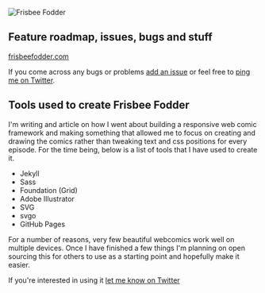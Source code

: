![Frisbee Fodder](http://frisbeefodder.com/images/frisbeefodder-logo.png "Frisbee Fodder")

## Feature roadmap, issues, bugs and stuff

[frisbeefodder.com](http://frisbeefodder.com)

If you come across any bugs or problems [add an issue](https://github.com/benbrignell/frisbeefodder-issues/issues) or feel free to [ping me on Twitter](http://twitter.com/benbrignell).

## Tools used to create Frisbee Fodder
I'm writing and article on how I went about building a responsive web comic framework and making something that allowed me to focus on creating and drawing the comics rather than tweaking text and css positions for every episode. For the time being, below is a list of tools that I have used to create it.

* Jekyll
* Sass
* Foundation (Grid)
* Adobe Illustrator
* SVG
* svgo
* GitHub Pages

For a number of reasons, very few beautiful webcomics work well on multiple devices. Once I have finished a few things I'm planning on open sourcing this for others to use as a starting point and hopefully make it easier.

If you're interested in using it [let me know on Twitter](http://twitter.com/benbrignell)
